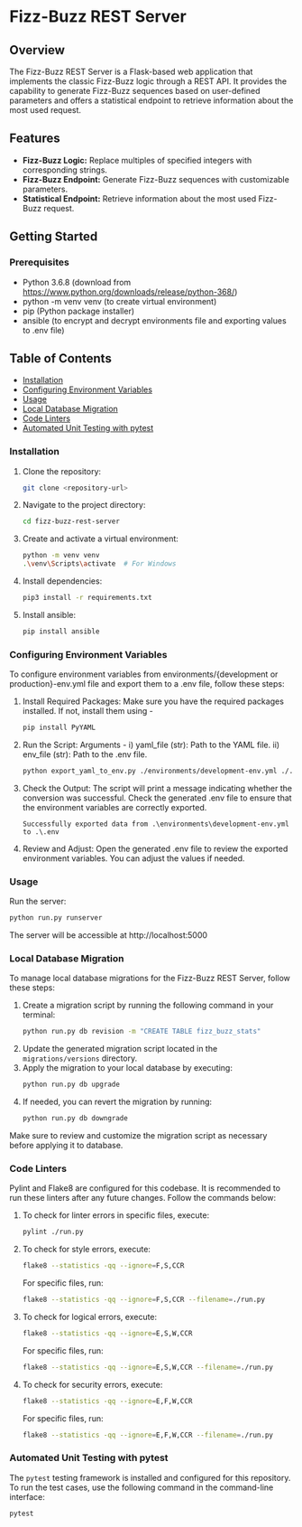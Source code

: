 # Fizz-Buzz REST Server

## Overview

The Fizz-Buzz REST Server is a Flask-based web application that implements the classic Fizz-Buzz logic through a REST API. It provides the capability to generate Fizz-Buzz sequences based on user-defined parameters and offers a statistical endpoint to retrieve information about the most used request.

## Features
- **Fizz-Buzz Logic:** Replace multiples of specified integers with corresponding strings.
- **Fizz-Buzz Endpoint:** Generate Fizz-Buzz sequences with customizable parameters.
- **Statistical Endpoint:** Retrieve information about the most used Fizz-Buzz request.

## Getting Started

### Prerequisites
- Python 3.6.8 (download from https://www.python.org/downloads/release/python-368/)
- python -m venv venv (to create virtual environment)
- pip (Python package installer)
- ansible (to encrypt and decrypt environments file and exporting values to .env file)

## Table of Contents

- [Installation](#installation)
- [Configuring Environment Variables](#configuring-environment-variables)
- [Usage](#usage)
- [Local Database Migration](#local-database-migration)
- [Code Linters](#code-linters)
- [Automated Unit Testing with pytest](#automated-unit-testing-with-pytest)


### Installation
1. Clone the repository:
    ```bash
    git clone <repository-url>
    ```
2. Navigate to the project directory:
    ```bash
    cd fizz-buzz-rest-server
    ```
3. Create and activate a virtual environment:
    ```bash
    python -m venv venv
    .\venv\Scripts\activate  # For Windows
    ```
4. Install dependencies:
    ```bash
    pip3 install -r requirements.txt
    ```
5. Install ansible:
    ```bash
    pip install ansible
    ```

### Configuring Environment Variables
To configure environment variables from environments/{development or production}-env.yml file and export them to a .env file, follow these steps:
1. Install Required Packages: Make sure you have the required packages installed. If not, install them using -
    ```bash
    pip install PyYAML
    ```
2. Run the Script: Arguments - i) yaml_file (str): Path to the YAML file. ii) env_file (str): Path to the .env file.
    ```bash
    python export_yaml_to_env.py ./environments/development-env.yml ./.env
    ```
3. Check the Output:
The script will print a message indicating whether the conversion was successful. Check the generated .env file to ensure that the environment variables are correctly exported.
   
   ```Successfully exported data from .\environments\development-env.yml to .\.env```
4. Review and Adjust: Open the generated .env file to review the exported environment variables. You can adjust the values if needed.

### Usage
Run the server:
```bash
python run.py runserver
```
The server will be accessible at http://localhost:5000


### Local Database Migration
To manage local database migrations for the Fizz-Buzz REST Server, follow these steps:
1. Create a migration script by running the following command in your terminal:
    ```bash
    python run.py db revision -m "CREATE TABLE fizz_buzz_stats"
    ```
2. Update the generated migration script located in the `migrations/versions` directory.
3. Apply the migration to your local database by executing:
    ```bash
    python run.py db upgrade
    ```
4. If needed, you can revert the migration by running:
    ```bash
    python run.py db downgrade
    ```
Make sure to review and customize the migration script as necessary before applying it to database.

### Code Linters
Pylint and Flake8 are configured for this codebase. It is recommended to run these linters after any future changes. Follow the commands below:
1. To check for linter errors in specific files, execute:
    ```bash
    pylint ./run.py
    ```
2. To check for style errors, execute:
    ```bash
    flake8 --statistics -qq --ignore=F,S,CCR
    ```
   For specific files, run:
    ```bash
    flake8 --statistics -qq --ignore=F,S,CCR --filename=./run.py
    ```
3. To check for logical errors, execute:
    ```bash
    flake8 --statistics -qq --ignore=E,S,W,CCR
    ```
   For specific files, run:
    ```bash
    flake8 --statistics -qq --ignore=E,S,W,CCR --filename=./run.py
    ```
4. To check for security errors, execute:
    ```bash
    flake8 --statistics -qq --ignore=E,F,W,CCR
    ```
   For specific files, run:
    ```bash
    flake8 --statistics -qq --ignore=E,F,W,CCR --filename=./run.py
    ```

### Automated Unit Testing with pytest

The `pytest` testing framework is installed and configured for this repository. To run the test cases, use the following command in the command-line interface:

```bash
pytest
```

